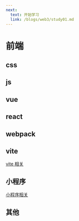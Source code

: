 ```yaml
---
next:
  text: 开始学习
  link: /blogs/web3/study01.md
---
```


# 前端

## css

## js

## vue

## react

## webpack

## vite

[vite 相关](./vite.md)

## 小程序

[小程序相关](./minprogram.md)

## 其他
